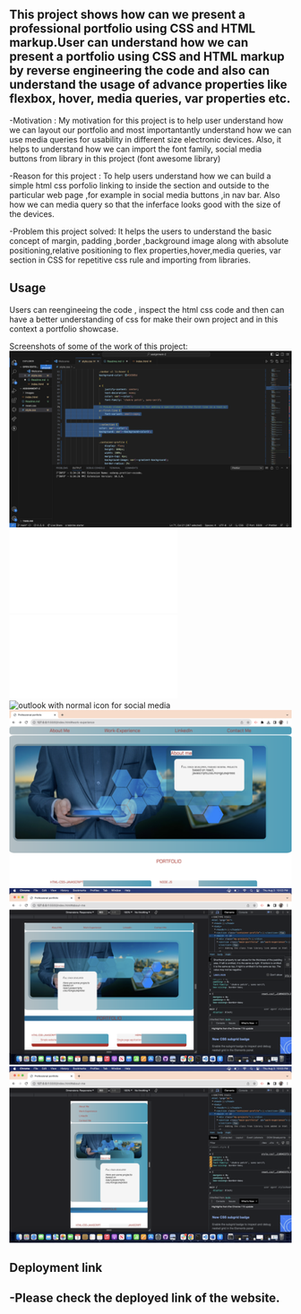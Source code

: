 ## <Professional Portfolio>

## This project shows how can we present a professional portfolio using CSS and HTML markup.User can understand how we can present a portfolio using CSS and HTML markup by reverse engineering the code and also can understand the usage of advance properties like flexbox, hover, media queries, var properties etc.


-Motivation : My motivation for this project is to help user understand how we can layout our portfolio and most importantantly understand how we can use media queries for usability in different size electronic devices. Also, it helps to understand how we can import the font family, social media buttons from library in this project (font awesome library)

-Reason for this project : To help users understand how we can build a simple html css porfolio linking to inside the section and outside to the particular web page ,for example in social media buttons ,in nav bar. Also how we can media query so that the inferface looks good with the size of the devices.

-Problem this project solved: It helps the users to understand the basic concept of  margin, padding ,border ,background image along with absolute positioning,relative positioning to flex properties,hover,media queries, var section in CSS for repetitive css rule and importing from libraries.

## Usage

Users can reengineeing the code , inspect the html css code and then can have a better understanding of css for make their own project and in this context a portfolio showcase.

Screenshots of some of the work of this project:
![peudo element in css screenshot](./screenshot/peudo%20element.png)
![root:global css variable](./screenshot/root%20global.css)
![media-query css screenshot](./screenshot/media-query.css  )
![outlook with normal icon for social media](./screenshot/before-social-media.png)
![snapshot1](./screenshot/snapshot1.png)
![inspecting-manupulating](./screenshot/inspecting-manupulating.png)
![smaller-device interface](./screenshot/smaller-device-interface.png)



## Deployment link
-Please check the deployed link of the website.
-

